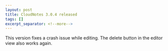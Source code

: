 ```yaml
---
layout: post
title: CloudNotes 3.0.4 released
tags: []
excerpt_separator: <!--more-->
---
```


This version fixes a crash issue while editing. The delete button in the editor view also works again.
